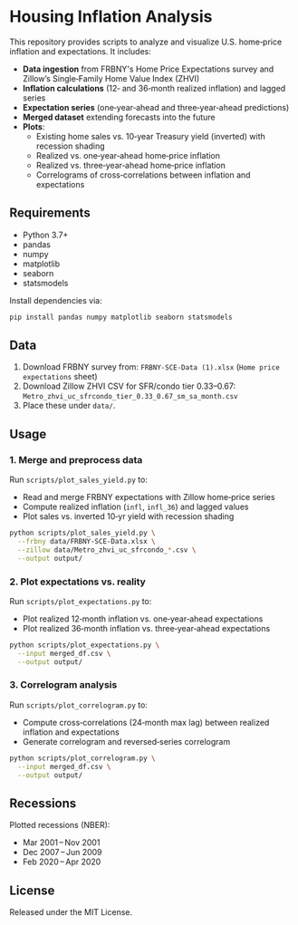 # Housing Inflation Analysis

This repository provides scripts to analyze and visualize U.S. home‑price inflation and expectations. It includes:

- **Data ingestion** from FRBNY's Home Price Expectations survey and Zillow’s Single‑Family Home Value Index (ZHVI)
- **Inflation calculations** (12‑ and 36‑month realized inflation) and lagged series
- **Expectation series** (one‑year‑ahead and three‑year‑ahead predictions)
- **Merged dataset** extending forecasts into the future
- **Plots**:
  - Existing home sales vs. 10‑year Treasury yield (inverted) with recession shading
  - Realized vs. one‑year‑ahead home‑price inflation
  - Realized vs. three‑year‑ahead home‑price inflation
  - Correlograms of cross‑correlations between inflation and expectations

## Requirements

- Python 3.7+
- pandas
- numpy
- matplotlib
- seaborn
- statsmodels

Install dependencies via:
```bash
pip install pandas numpy matplotlib seaborn statsmodels
```

## Data

1. Download FRBNY survey from:
   `FRBNY-SCE-Data (1).xlsx` (`Home price expectations` sheet)
2. Download Zillow ZHVI CSV for SFR/condo tier 0.33–0.67:
   `Metro_zhvi_uc_sfrcondo_tier_0.33_0.67_sm_sa_month.csv`
3. Place these under `data/`.

## Usage

### 1. Merge and preprocess data
Run `scripts/plot_sales_yield.py` to:
- Read and merge FRBNY expectations with Zillow home‑price series
- Compute realized inflation (`infl`, `infl_36`) and lagged values
- Plot sales vs. inverted 10‑yr yield with recession shading

```bash
python scripts/plot_sales_yield.py \
  --frbny data/FRBNY-SCE-Data.xlsx \
  --zillow data/Metro_zhvi_uc_sfrcondo_*.csv \
  --output output/
```

### 2. Plot expectations vs. reality
Run `scripts/plot_expectations.py` to:
- Plot realized 12‑month inflation vs. one‑year‑ahead expectations
- Plot realized 36‑month inflation vs. three‑year‑ahead expectations

```bash
python scripts/plot_expectations.py \
  --input merged_df.csv \
  --output output/
```

### 3. Correlogram analysis
Run `scripts/plot_correlogram.py` to:
- Compute cross‑correlations (24‑month max lag) between realized inflation and expectations
- Generate correlogram and reversed‑series correlogram

```bash
python scripts/plot_correlogram.py \
  --input merged_df.csv \
  --output output/
```

## Recessions
Plotted recessions (NBER):
- Mar 2001 – Nov 2001
- Dec 2007 – Jun 2009
- Feb 2020 – Apr 2020

## License
Released under the MIT License.


